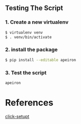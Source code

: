 ## Testing The Script

### 1. Create a new virtualenv
```bash
$ virtualenv venv
$ . venv/bin/activate
```

### 2. install the package
```bash
$ pip install --editable apeiron
```

### 3. Test the script
```bash
apeiron
```

# References

[click-setupt](http://click.palletsprojects.com/en/5.x/setuptools/)

